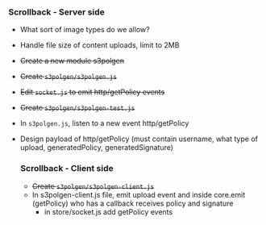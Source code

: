 ### Scrollback - Server side

* What sort of image types do we allow?
* Handle file size of content uploads, limit to 2MB
* <del>Create a new module s3polgen</del>
* <del>Create `s3polgen/s3polgen.js`</del>
* <del>Edit `socket.js` to emit http/getPolicy events</del>
* <del>Create `s3polgen/s3polgen-test.js`</del>
* In `s3polgen.js`, listen to a new event http/getPolicy 
* Design payload of http/getPolicy (must contain username, what type of upload,
  generatedPolicy, generatedSignature)

  ### Scrollback - Client side

  * <del>Create `s3polgen/s3polgen-client.js`</del>
  * In s3polgen-client.js file, emit upload event and inside core.emit
    (getPolicy) who has a callback receives policy and signature
    * in store/socket.js add getPolicy events
